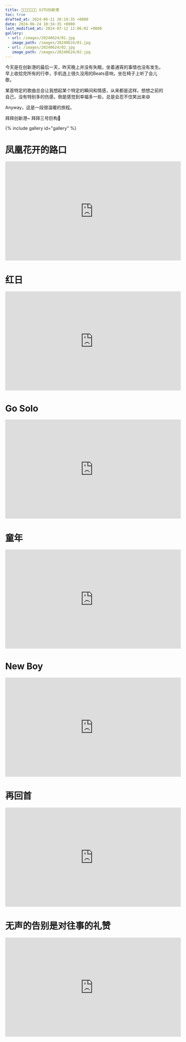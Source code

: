```yaml
---
title: 👋👋👋👋👋👋👋 XJTU创新港
toc: true
drafted_at: 2024-06-21 20:19:35 +0800
date: 2024-06-24 10:34:35 +0800
last_modified_at: 2024-07-12 12:06:02 +0800
gallery:
 - url: /images/20240624/01.jpg
   image_path: /images/20240624/01.jpg
 - url: /images/20240624/02.jpg
   image_path: /images/20240624/02.jpg
---
```


今天是在创新港的最后一天，昨天晚上并没有失眠，坐着通宵的事情也没有发生。早上收拾完所有的行李，手机连上很久没用的Beats音响，坐在椅子上听了会儿歌。

某首特定的歌曲总会让我想起某个特定的瞬间和情感，从来都是这样。想想之前的自己，没有特别多的伤感，倒是感觉到幸福多一些，总是会忍不住笑出来😄

Anyway，这是一段很温暖的旅程。

拜拜创新港\~ 拜拜三号巨构👋

{% include gallery id="gallery" %}

# 凤凰花开的路口

<iframe class="iframe--video" width="560" height="315" src="https://www.youtube.com/embed/2eQf4LIPkII?si=QhGiNDIcr45SIstS" title="YouTube video player" frameborder="0" allow="accelerometer; autoplay; clipboard-write; encrypted-media; gyroscope; picture-in-picture; web-share" referrerpolicy="strict-origin-when-cross-origin" allowfullscreen></iframe>

<br>

# 红日

<iframe class="iframe--video" width="560" height="315" src="https://www.youtube.com/embed/CvmlXN8Im3s?si=0yN56UTTYlOJiMIQ" title="YouTube video player" frameborder="0" allow="accelerometer; autoplay; clipboard-write; encrypted-media; gyroscope; picture-in-picture; web-share" referrerpolicy="strict-origin-when-cross-origin" allowfullscreen></iframe>

<br>

# Go Solo

<iframe class="iframe--video" width="560" height="315" src="https://www.youtube.com/embed/VePaI3jX4Sk?si=AgsCcy2TOssHy3gX" title="YouTube video player" frameborder="0" allow="accelerometer; autoplay; clipboard-write; encrypted-media; gyroscope; picture-in-picture; web-share" referrerpolicy="strict-origin-when-cross-origin" allowfullscreen></iframe>

<br>

# 童年

<iframe class="iframe--video" width="560" height="315" src="https://www.youtube.com/embed/534LRELoxJs?si=KdOKeNByr6tdYImH" title="YouTube video player" frameborder="0" allow="accelerometer; autoplay; clipboard-write; encrypted-media; gyroscope; picture-in-picture; web-share" referrerpolicy="strict-origin-when-cross-origin" allowfullscreen></iframe>

<br>

# New Boy

<iframe class="iframe--video" width="560" height="315" src="https://www.youtube.com/embed/5qxrf68qv2s?si=3wKvfsySfmL60dEe" title="YouTube video player" frameborder="0" allow="accelerometer; autoplay; clipboard-write; encrypted-media; gyroscope; picture-in-picture; web-share" referrerpolicy="strict-origin-when-cross-origin" allowfullscreen></iframe>

<br>

# 再回首

<iframe class="iframe--video" width="560" height="315" src="https://www.youtube.com/embed/iktzaPPXX28?si=ccqO8kjbBjlaW5HT" title="YouTube video player" frameborder="0" allow="accelerometer; autoplay; clipboard-write; encrypted-media; gyroscope; picture-in-picture; web-share" referrerpolicy="strict-origin-when-cross-origin" allowfullscreen></iframe>

<br>

# 无声的告别是对往事的礼赞

<iframe class="iframe--video" width="560" height="315" src="https://www.youtube.com/embed/ofJw6Ppv5us?si=l0AoXLS6aE9t8E55" title="YouTube video player" frameborder="0" allow="accelerometer; autoplay; clipboard-write; encrypted-media; gyroscope; picture-in-picture; web-share" referrerpolicy="strict-origin-when-cross-origin" allowfullscreen></iframe>

<br>
